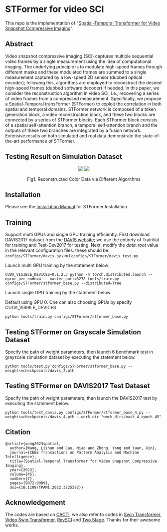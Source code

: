 # STFormer for video SCI
This repo is the implementation of "[Spatial-Temporal Transformer for Video Snapshot Compressive Imaging](https://arxiv.org/abs/2209.01578)". 
## Abstract
 Video snapshot compressive imaging (SCI) captures multiple sequential video frames by a single measurement using the idea of computational imaging. The underlying principle is to modulate high-speed frames through different masks and these
modulated frames are summed to a single measurement captured by a low-speed 2D sensor (dubbed optical encoder); following this, algorithms are employed to reconstruct the desired high-speed frames (dubbed software decoder) if needed. In this paper, we consider the reconstruction algorithm in video SCI, i.e., recovering a series of video frames from a compressed measurement. Specifically, we propose a Spatial-Temporal transFormer (STFormer) to exploit the correlation in both spatial and temporal domains. STFormer network is composed of a token generation block, a video reconstruction block, and these two blocks are connected by a series of STFormer blocks. Each STFormer block consists of a spatial self-attention branch, a temporal self-attention branch and the outputs of these two branches are integrated by a fusion network. Extensive results on both simulated and real data demonstrate the state-of-the-art performance of STFormer. 
## Testing Result on Simulation Dataset
<div align="center">
  <img src="docs/gif/Bosphorus.gif" />  
  <img src="docs/gif/ShakeNDry.gif" />  

  Fig1. Reconstructed Color Data via Different Algorithms
</div>

## Installation
Please see the [Installation Manual](docs/install.md) for STFormer Installation. 


## Training 
Support multi GPUs and single GPU training efficiently. First download DAVIS2017 dataset from the [DAVIS website](https://davischallenge.org/davis2017/code.html); we use the entirety of TrainVal for training and Test-Dev2017 for testing. Next, modify the *data_root* value in the relevant configuration files: these should be `configs/STFormer/davis.py` and `configs/STFormer/davis_test.py`.

Launch multi GPU training by the statement below:

```
CUDA_VISIBLE_DEVICES=0,1,2,3 python -m torch.distributed.launch --nproc_per_node=4  --master_port=3278 tools/train.py configs/STFormer/stformer_base.py --distributed=True
```

Launch single GPU training by the statement below.

Default using GPU 0. One can also choosing GPUs by specify CUDA_VISIBLE_DEVICES

```
python tools/train.py configs/STFormer/stformer_base.py
```

## Testing STFormer on Grayscale Simulation Dataset 
Specify the path of weight parameters, then launch 6 benchmark test in grayscale simulation dataset by executing the statement below.

```
python tools/test.py configs/STFormer/stformer_base.py --weights=checkpoints/davis_2.pth
```

## Testing STFormer on DAVIS2017 Test Dataset 
Specify the path of weight parameters, then launch the DAVIS2017 test by executing the statement below.

```
python tools/test_davis.py configs/STFormer/stformer_base_4.py --weights=checkpoints/davis_4.pth --work_dir "work_dirs/mask_4_epoch_45"
```

## Citation
```
@article{wang2023spatial,
  author={Wang, Lishun and Cao, Miao and Zhong, Yong and Yuan, Xin},
  journal={IEEE Transactions on Pattern Analysis and Machine Intelligence}, 
  title={Spatial-Temporal Transformer for Video Snapshot Compressive Imaging}, 
  year={2023},
  volume={45},
  number={7},
  pages={9072-9089},
  doi={10.1109/TPAMI.2022.3225382}}
```
## Acknowledgement
The codes are based on [CACTI](https://github.com/ucaswangls/cacti), 
we also refer to codes in [Swin Transformer](https://github.com/microsoft/Swin-Transformer.git), 
[Video Swin Transformer](https://github.com/SwinTransformer/Video-Swin-Transformer), 
[RevSCI](https://github.com/BoChenGroup/RevSCI-net) 
and [Two Stage](https://arxiv.org/pdf/2201.05810). Thanks for their awesome works.
